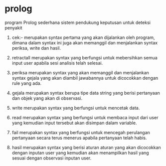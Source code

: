 # prolog
program Prolog sederhana sistem pendukung keputusan untuk deteksi penyakit

1. cek:-   merupakan syntax pertama yang akan dijalankan oleh program, dimana dalam syntax ini juga akan memanggil dan menjalankan syntax periksa, write dan hasil.	

2. retractall  merupakan syntax yang berfungsi untuk mebersihkan semua input user apabila sesi analisis telah selesai.

3. periksa  merupakan syntax yang akan memanggil dan menjalankan syntax gejala yang akan diambil jawabannya untuk dicocokkan dengan rule yang ada.

4. gejala  merupakan syntax berupa tipe data string yang berisi pertanyaan dan objek yang akan di observasi.

5. write  merupakan syntax yang berfungsi untuk mencetak data.

6. read  merupakan syntax yang berfungsi untuk membaca input dari user yang kemudian input tersebut akan disimpan dalam variable.

7. fail  merupakan syntax yang berfungsi untuk mencegah perulangan pertanyaan secara terus menerus apabila pertanyaan telah habis.

8. hasil   merupakan syntax yang berisi aturan aturan yang akan dicocokkan dengan inputan user yang kemudian akan menampilkan hasil yang sesuai dengan observasi inputan user.
